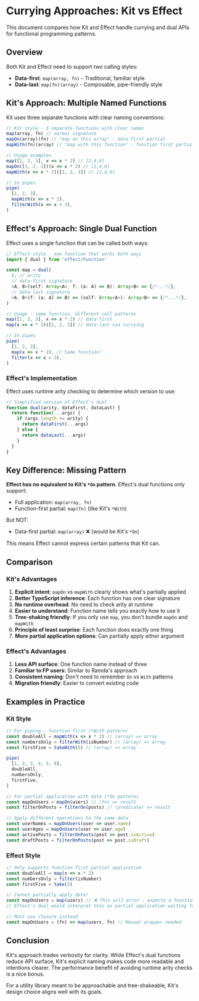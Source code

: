 # Currying Approaches: Kit vs Effect

This document compares how Kit and Effect handle currying and dual APIs for functional programming patterns.

## Overview

Both Kit and Effect need to support two calling styles:

- **Data-first**: `map(array, fn)` - Traditional, familiar style
- **Data-last**: `map(fn)(array)` - Composable, pipe-friendly style

## Kit's Approach: Multiple Named Functions

Kit uses three separate functions with clear naming conventions:

```typescript
// Kit style - 3 separate functions with clear names
map(array, fn) // normal signature
mapOn(array)(fn) // "map on this array" - data first partial
mapWith(fn)(array) // "map with this function" - function first partial

// Usage examples
map([1, 2, 3], x => x * 2) // [2,4,6]
mapOn([1, 2, 3])(x => x * 2) // [2,4,6]
mapWith(x => x * 2)([1, 2, 3]) // [2,4,6]

// In pipes
pipe(
  [1, 2, 3],
  mapWith(x => x * 2),
  filterWith(x => x > 3),
)
```

## Effect's Approach: Single Dual Function

Effect uses a single function that can be called both ways:

```typescript
// Effect style - one function that works both ways
import { dual } from 'effect/Function'

const map = dual(
  2, // arity
  // data-first signature
  <A, B>(self: Array<A>, f: (a: A) => B): Array<B> => {/*...*/},
  // data-last signature
  <A, B>(f: (a: A) => B) => (self: Array<A>): Array<B> => {/*...*/},
)

// Usage - same function, different call patterns
map([1, 2, 3], x => x * 2) // data-first
map(x => x * 2)([1, 2, 3]) // data-last via currying

// In pipes
pipe(
  [1, 2, 3],
  map(x => x * 2), // Same function!
  filter(x => x > 3),
)
```

### Effect's Implementation

Effect uses runtime arity checking to determine which version to use:

```typescript
// Simplified version of Effect's dual
function dual(arity, dataFirst, dataLast) {
  return function(...args) {
    if (args.length >= arity) {
      return dataFirst(...args)
    } else {
      return dataLast(...args)
    }
  }
}
```

## Key Difference: Missing Pattern

**Effect has no equivalent to Kit's `*On` pattern**. Effect's dual functions only support:

- Full application: `map(array, fn)`
- Function-first partial: `map(fn)` (like Kit's `*With`)

But NOT:

- Data-first partial: `map(array)` ❌ (would be Kit's `*On`)

This means Effect cannot express certain patterns that Kit can.

## Comparison

### Kit's Advantages

1. **Explicit intent**: `mapOn` vs `mapWith` clearly shows what's partially applied
2. **Better TypeScript inference**: Each function has one clear signature
3. **No runtime overhead**: No need to check arity at runtime
4. **Easier to understand**: Function name tells you exactly how to use it
5. **Tree-shaking friendly**: If you only use `map`, you don't bundle `mapOn` and `mapWith`
6. **Principle of least surprise**: Each function does exactly one thing
7. **More partial application options**: Can partially apply either argument

### Effect's Advantages

1. **Less API surface**: One function name instead of three
2. **Familiar to FP users**: Similar to Ramda's approach
3. **Consistent naming**: Don't need to remember `On` vs `With` patterns
4. **Migration friendly**: Easier to convert existing code

## Examples in Practice

### Kit Style

```typescript
// For piping - function first (*With pattern)
const doubleAll = mapWith(x => x * 2) // (array) => array
const numbersOnly = filterWith(isNumber) // (array) => array
const firstFive = takeWith(5) // (array) => array

pipe(
  [1, 2, 3, 4, 5, 6],
  doubleAll,
  numbersOnly,
  firstFive,
)

// For partial application with data (*On pattern)
const mapOnUsers = mapOn(users) // (fn) => result
const filterOnPosts = filterOn(posts) // (predicate) => result

// Apply different operations to the same data
const userNames = mapOnUsers(user => user.name)
const userAges = mapOnUsers(user => user.age)
const activePosts = filterOnPosts(post => post.isActive)
const draftPosts = filterOnPosts(post => post.isDraft)
```

### Effect Style

```typescript
// Only supports function-first partial application
const doubleAll = map(x => x * 2)
const numbersOnly = filter(isNumber)
const firstFive = take(5)

// Cannot partially apply data!
const mapOnUsers = map(users) // ❌ This will error - expects a function
// Effect's dual would interpret this as partial application waiting for second arg

// Must use closure instead
const mapOnUsers = (fn) => map(users, fn) // Manual wrapper needed
```

## Conclusion

Kit's approach trades verbosity for clarity. While Effect's dual functions reduce API surface, Kit's explicit naming makes code more readable and intentions clearer. The performance benefit of avoiding runtime arity checks is a nice bonus.

For a utility library meant to be approachable and tree-shakeable, Kit's design choice aligns well with its goals.
